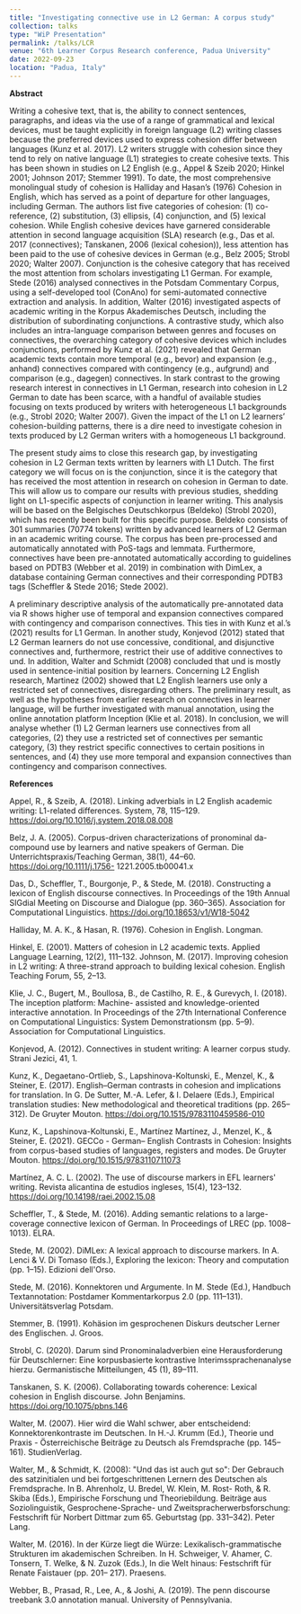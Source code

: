 ```yaml
---
title: "Investigating connective use in L2 German: A corpus study"
collection: talks
type: "WiP Presentation"
permalink: /talks/LCR
venue: "6th Learner Corpus Research conference, Padua University"
date: 2022-09-23
location: "Padua, Italy"
---
```

 


**Abstract**

Writing a cohesive text, that is, the ability to connect sentences, paragraphs, and ideas via the use of a range of grammatical and lexical devices, must be taught explicitly in foreign language (L2) writing classes because the preferred devices used to express cohesion differ between languages (Kunz et al. 2017). L2 writers struggle with cohesion since they tend to rely on native language (L1) strategies to create cohesive texts. This has been shown in studies on L2 English (e.g., Appel & Szeib 2020; Hinkel 2001; Johnson 2017; Stemmer 1991). To date, the most comprehensive monolingual study of cohesion is Halliday and Hasan’s (1976) Cohesion in English, which has served as a point of departure for other languages, including German. The authors list five categories of cohesion: (1) co-reference, (2) substitution, (3) ellipsis, (4) conjunction, and (5) lexical cohesion. While English cohesive devices have garnered considerable attention in second language acquisition (SLA) research (e.g., Das et al. 2017 (connectives); Tanskanen, 2006 (lexical cohesion)), less attention has been paid to the use of cohesive devices in German (e.g., Belz 2005; Strobl 2020; Walter 2007). Conjunction is the cohesive category that has received the most attention from scholars investigating L1 German. For example, Stede (2016) analysed connectives in the Potsdam Commentary Corpus, using a self-developed tool (ConAno) for semi-automated connective extraction and analysis. In addition, Walter (2016) investigated aspects of academic writing in the Korpus Akademisches Deutsch, including the distribution of subordinating conjunctions. A contrastive study, which also includes an intra-language comparison between genres and focuses on connectives, the overarching category of cohesive devices which includes conjunctions, performed by Kunz et al. (2021) revealed that German academic texts contain more temporal (e.g., bevor) and expansion (e.g., anhand) connectives compared with contingency (e.g., aufgrund) and comparison (e.g., dagegen) connectives. In stark contrast to the growing research interest in connectives in L1 German, research into cohesion in L2 German to date has been scarce, with a handful of available studies focusing on texts produced by writers with heterogeneous L1 backgrounds (e.g., Strobl 2020; Walter 2007). Given the impact of the L1 on L2 learners’ cohesion-building patterns, there is a dire need to investigate cohesion in texts produced by L2 German writers with a homogeneous L1 background.

The present study aims to close this research gap, by investigating cohesion in L2 German texts written by learners with L1 Dutch. The first category we will focus on is the conjunction, since it is the category that has received the most attention in research on cohesion in German to date. This will allow us to compare our results with previous studies, shedding light on L1-specific aspects of conjunction in learner writing. This analysis will be based on the Belgisches Deutschkorpus (Beldeko) (Strobl 2020), which has recently been built for this specific purpose. Beldeko consists of 301 summaries (70774 tokens) written by advanced learners of L2 German in an academic writing course. The corpus has been pre-processed and automatically annotated with PoS-tags and lemmata. Furthermore, connectives have been pre-annotated automatically according to guidelines based on PDTB3 (Webber et al. 2019) in combination with DimLex, a database containing German connectives and their corresponding PDTB3 tags (Scheffler & Stede 2016; Stede 2002).

A preliminary descriptive analysis of the automatically pre-annotated data via R shows higher use of temporal and expansion connectives compared with contingency and comparison connectives. This ties in with Kunz et al.’s (2021) results for L1 German. In another study, Konjevod (2012) stated that L2 German learners do not use concessive, conditional, and disjunctive connectives and, furthermore, restrict their use of additive connectives to und. In addition, Walter and Schmidt (2008) concluded that und is mostly used in sentence-initial position by learners. Concerning L2 English research, Martinez (2002) showed that L2 English learners use only a restricted set of connectives, disregarding others. The preliminary result, as well as the hypotheses from earlier research on connectives in learner language, will be further investigated with manual annotation, using the online annotation platform Inception (Klie et al. 2018). In conclusion, we will analyse whether (1) L2 German learners use connectives from all categories, (2) they use a restricted set of connectives per semantic category, (3) they restrict specific connectives to certain positions in sentences, and (4) they use more temporal and expansion connectives than contingency and comparison connectives.

**References**

Appel, R., & Szeib, A. (2018). Linking adverbials in L2 English academic writing: L1-related differences. System, 78, 115–129. https://doi.org/10.1016/j.system.2018.08.008

Belz, J. A. (2005). Corpus-driven characterizations of pronominal da-compound use by learners and native speakers of German. Die Unterrichtspraxis/Teaching German, 38(1), 44–60. https://doi.org/10.1111/j.1756- 1221.2005.tb00041.x

Das, D., Scheffler, T., Bourgonje, P., & Stede, M. (2018). Constructing a lexicon of English discourse connectives. In Proceedings of the 19th Annual SIGdial Meeting on Discourse and Dialogue (pp. 360–365). Association for Computational Linguistics. https://doi.org/10.18653/v1/W18-5042

Halliday, M. A. K., & Hasan, R. (1976). Cohesion in English. Longman.

Hinkel, E. (2001). Matters of cohesion in L2 academic texts. Applied Language Learning, 12(2), 111–132. Johnson, M. (2017). Improving cohesion in L2 writing: A three-strand approach to building lexical cohesion.
English Teaching Forum, 55, 2–13.

Klie, J. C., Bugert, M., Boullosa, B., de Castilho, R. E., & Gurevych, I. (2018). The inception platform: Machine-
assisted and knowledge-oriented interactive annotation. In Proceedings of the 27th International Conference on Computational Linguistics: System Demonstrationsm (pp. 5–9). Association for Computational Linguistics.

Konjevod, A. (2012). Connectives in student writing: A learner corpus study. Strani Jezici, 41, 1.

Kunz, K., Degaetano-Ortlieb, S., Lapshinova-Koltunski, E., Menzel, K., & Steiner, E. (2017). English–German contrasts in cohesion and implications for translation. In G. De Sutter, M.-A. Lefer, & I. Delaere (Eds.), Empirical translation studies: New methodological and theoretical traditions (pp. 265–312). De Gruyter
Mouton. https://doi.org/10.1515/9783110459586-010

Kunz, K., Lapshinova-Koltunski, E., Martínez Martínez, J., Menzel, K., & Steiner, E. (2021). GECCo - German–
English Contrasts in Cohesion: Insights from corpus-based studies of languages, registers and modes. De
Gruyter Mouton. https://doi.org/10.1515/9783110711073

Martínez, A. C. L. (2002). The use of discourse markers in EFL learners' writing. Revista alicantina de estudios
ingleses, 15(4), 123–132. https://doi.org/10.14198/raei.2002.15.08

Scheffler, T., & Stede, M. (2016). Adding semantic relations to a large-coverage connective lexicon of German.
In Proceedings of LREC (pp. 1008–1013). ELRA.

Stede, M. (2002). DiMLex: A lexical approach to discourse markers. In A. Lenci & V. Di Tomaso (Eds.),
Exploring the lexicon: Theory and computation (pp. 1–15). Edizioni dell'Orso.

Stede, M. (2016). Konnektoren und Argumente. In M. Stede (Ed.), Handbuch Textannotation: Postdamer
Kommentarkorpus 2.0 (pp. 111–131). Universitätsverlag Potsdam.

Stemmer, B. (1991). Kohäsion im gesprochenen Diskurs deutscher Lerner des Englischen. J. Groos.

Strobl, C. (2020). Darum sind Pronominaladverbien eine Herausforderung für Deutschlerner: Eine korpusbasierte
kontrastive Interimssprachenanalyse hierzu. Germanistische Mitteilungen, 45 (1), 89–111.

Tanskanen, S. K. (2006). Collaborating towards coherence: Lexical cohesion in English discourse. John
Benjamins. https://doi.org/10.1075/pbns.146

Walter, M. (2007). Hier wird die Wahl schwer, aber entscheidend: Konnektorenkontraste im Deutschen. In H.-J.
Krumm (Ed.), Theorie und Praxis - Österreichische Beiträge zu Deutsch als Fremdsprache (pp. 145–161).
StudienVerlag.

Walter, M., & Schmidt, K. (2008): "Und das ist auch gut so": Der Gebrauch des satzinitialen und bei
fortgeschrittenen Lernern des Deutschen als Fremdsprache. In B. Ahrenholz, U. Bredel, W. Klein, M. Rost- Roth, & R. Skiba (Eds.), Empirische Forschung und Theoriebildung. Beiträge aus Soziolinguistik, Gesprochene-Sprache- und Zweitspracherwerbsforschung: Festschrift für Norbert Dittmar zum 65. Geburtstag (pp. 331–342). Peter Lang.

Walter, M. (2016). In der Kürze liegt die Würze: Lexikalisch-grammatische Strukturen im akademischen Schreiben. In H. Schweiger, V. Ahamer, C. Tonsern, T. Welke, & N. Zuzok (Eds.), In die Welt hinaus: Festschrift für Renate Faistauer (pp. 201– 217). Praesens.

Webber, B., Prasad, R., Lee, A., & Joshi, A. (2019). The penn discourse treebank 3.0 annotation manual. University of Pennsylvania.